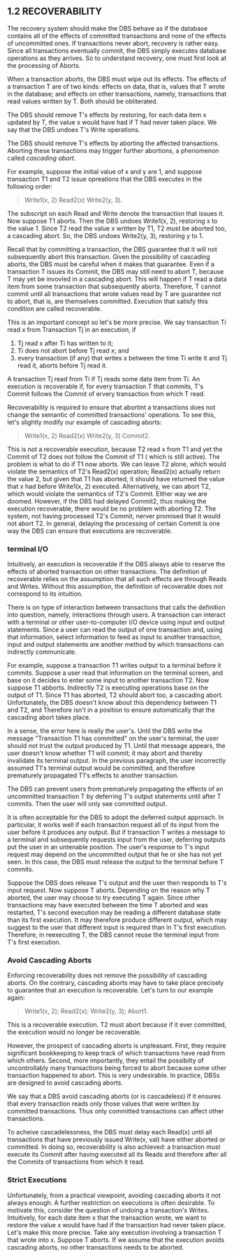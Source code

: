 1.2 RECOVERABILITY
---------

The recovery system should make the DBS behave as if the database contains all of the effects of committed transactions and 
none of the effects of uncommitted ones. If transactions never abort, recovery is rather easy. Since all transactions 
eventually commit, the DBS simply executes database operations as they arrives. So to understand recovery, one must first 
look at the processing of Aborts.

When a transaction aborts, the DBS must wipe out its effects. The effects of a transaction T are of two kinds: effects on 
data, that is, values that T wrote in the database; and effects on other transactions, namely, transactions that read values 
written by T. Both should be obliterated.

The DBS should remove T's effects by restoring, for each data item x updated by T, the value x would have had if T had never 
taken place. We say that the DBS undoes T's Write operations.

The DBS should remove T's effects by aborting the affected transactions. Aborting these transactions may trigger further 
abortions, a phenomenon called *cascading abort*.

For example, suppose the initial value of x and y are 1, and suppose transaction T1 and T2 issue opreations that the DBS 
executes in the following order:

> Write1(x, 2)
> Read2(x)
> Write2(y, 3).

The subscript on each Read and Write denote the transaction that issues it. Now suppose T1 aborts. Then the DBS undoes 
Write1(x, 2), restoring x to the value 1. Since T2 read the value x written by T1, T2 must be aborted too, a cascading abort. 
So, the DBS undoes Write2(y, 3), restoring y to 1.

Recall that by committing a transaction, the DBS guarantee that it will not subsequently abort this transaction. Given the 
possibility of cascading aborts, the DBS must be careful when it makes that guarantee. Even if a transaction T issues its 
Commit, the DBS may still need to abort T, because T may yet be invovled in a cascading abort. This will happen if T read a 
data item from some transaction that subsequently aborts. Therefore, T cannot commit until all transactions that wrote values 
read by T are guarantee not to abort, that is, are themselves committed. Execution that satisfy this condition are called 
recoverable.

This is an important concept so let's be more precise. We say transaction Ti read x from Transaction Tj in an execution, if 

1. Tj read x after Ti has written to it;
2. Ti does not abort before Tj read x; and
3. every transaction (if any) that writes x between the time Ti write it and Tj read it, aborts before Tj read it.

A transaction Tj read from Ti if Tj reads some data item from Ti. An execution is recoverable if, for every transaction T that 
commits, T's Commit follows the Commit of ervery transaction from which T read.

Recoverability is required to ensure that abortint a transactions does not change the semantic of committed transactions'
operations. To see this, let's slightly modify our example of cascading aborts:

> Write1(x, 2)
> Read2(x)
> Write2(y, 3)
> Commit2.

This is not a recoverable execution, because T2 read x from T1 and yet the Commit of T2 does not follow the Commit of T1 ( 
which is still active). The problem is what to do if T1 now aborts. We can leave T2 alone, which would violate the semantics 
of T2's Read2(x) operation; Read2(x) actually return the value 2, but given that T1 has aborted, it should have returned the value that x had before Write1(x, 2) executed. Alternatively, we can abort T2, which would violate the semantics of T2's 
Commit. Either way we are doomed. However, if the DBS had delayed Commit2, thus making the execution recoverable, there would 
be no problem with aborting T2. The system, not having processed T2's Commit, nerver promised that it would not abort T2. In 
general, delaying the processing of certain Commit is one way the DBS can ensure that executions are recoverable.

### terminal I/O

Intuitively, an execution is recoverable if the DBS always able to reserve the effects of aborted transaction on other
transactions. The definition of recoverable relies on the assumption that all such effects are through Reads and Writes. 
Without this assumption, the definition of recoverable does not correspond to its intuition.

There is on type of interaction between transactions that calls the definition into question, namely, interactions through 
users. A transaction can interact with a terminal or other user-to-computer I/O device using input and output statements. 
Since a user can read the output of one transaction and, using that information, select information to feed as input to 
another transaction, input and output statements are another method by which transactions can indirectly communicate.

For example, suppose a transaction T1 writes output to a terminal before it commits. Suppose a user read that information on 
the terminal screen, and base on it decides to enter some input to another transaction T2. Now suppose T1 abborts. Indirectly 
T2 is executing operations base on the output of T1. Since T1 has aborted, T2 should abort too, a cascading abort. 
Unfortunately, the DBS doesn't know about this dependency between T1 and T2, and Therefore isn't in a position to ensure 
automatically that the cascading abort takes place.

In a sense, the error here is really the user's. Until the DBS write the message "Transaction T1 has committed" on the user's 
terminal, the user should not trust the output produced by T1. Until that message appears, the user doesn't know whether T1 
will commit; it may abort and thereby invalidate its terminal output. In the previous paragraph, the user incorrectly assumed 
T1's terminal output would be committed, and therefore prematurely propagated T1's effects to another transaction.

The DBS can prevent users from prematurely propagating the effects of an uncommitted transaction T by deferring T's output 
statements until after T commits. Then the user will only see committed output.

It is often acceptable for the DBS to adopt the deferred output approach. In particular, it works well if each transaction 
request all of its input from the user before it produces any output. But if transaction T writes a message to a terminal 
and subsequently requests input from the user, deferring outputs put the user in an untenable position. The user's response 
to T's input request may depend on the uncommitted output that he or she has not yet seen. In this case, the DBS must release 
the output to the terminal before T commits.

Suppose the DBS does release T's output and the user then responds to T's input request. Now suppose T aborts. Depending on 
the reason why T aborted, the user may choose to try executing T again. Since other transactions may have executed between 
the time T aborted and was restarted, T's second execution may be reading a different database state than its first execution. 
It may therefore produce different output, which may suggest to the user that different input is required than in T's first 
execution. Therefore, in reexecuting T, the DBS cannot reuse the terminal input from T's first execution.

### Avoid Cascading Aborts

Enforcing recoverability does not remove the possibility of cascading aborts. On the contrary, cascading aborts may have to 
take place precisely to guarantee that an execution is recoverable. Let's turn to our example again:

> Write1(x, 2); Read2(x); Write2(y, 3); Abort1.

This is a recoverable execution. T2 must abort because if it ever committed, the execution would no longer be recoverable.

However, the prospect of cascading aborts is unpleasant. First, they require significant bookkeeping to keep track of which transactions 
have read from which others. Second, more importantly, they entail the possibilty of uncontrollably many transactions being forced to 
abort because some other transaction happened to abort. This is very undesirable. In practice, DBSs are designed to avoid cascading 
aborts.

We say that a DBS avoid cascading aborts (or is cascadeless) if it ensures that every transaction reads only those values that were 
written by committed transactions. Thus only committed transactions can affect other transactions.

To acheive cascadelessness, the DBS must delay each Read(x) until all transactions that have previously issued Write(x, val) have either 
aborted or committed. In doing so, recoverability is also achieved: a transaction must execute its Commit after having executed all its 
Reads and therefore after all the Commits of transactions from which it read.

### Strict Executions

Unfortunately, from a practical viewpoint, avoiding cascading aborts it not always enough. A further restriction on executions is often 
desirable. To motivate this, consider the question of undoing a transaction's Writes. Intuitively, for each date item x that the transaction wrote, we want to restore the value x would have had if the transaction had never taken place. Let's make this more precise. 
 Take any execution involving a transaction T that wrote into x. Suppose T aborts. If we assume that the execution avoids cascading 
 aborts, no other transactions needs to be aborted.
